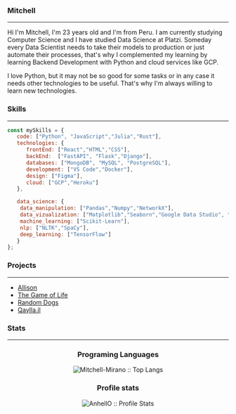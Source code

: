 ### Mitchell
___
Hi I'm Mitchell, I'm 23 years old and I'm from Peru.
I am currently studying Computer Science and I have studied Data Science at Platzi.
Someday every Data Scientist needs to take their models to production or just automate their processes, that's why I complemented my learning by learning Backend Development with Python and cloud services like GCP.

I love Python, but it may not be so good for some tasks or in any case it needs other technologies to be useful. That's why I'm always willing to learn new technologies.
 

### Skills
___ 

```javascript
const mySkills = {
   code: ["Python", "JavaScript","Julia","Rust"],
   technologies: {
      frontEnd: ["React","HTML","CSS"],
      backEnd:  ["FastAPI", "Flask","Django"],
      databases: ["MongoDB", "MySQL", "PostgreSQL"],
      development: ["VS Code","Docker"],
      design: ["Figma"],
      cloud: ["GCP","Heroku"]
   }, 

   data_science: {
    data_manipulation: ["Pandas","Numpy","NetworkX"],
    data_vizualization: ["Matplotlib","Seaborn","Google Data Studio", "Tableau","PowerBI"],
    machine_learning: ["Scikit-Learn"],
    nlp: ["NLTK","SpaCy"],
    deep_learning: ["TensorFlow"]
   }
};
```


### Projects
___
 
- [Allison](https://github.com/Mitchell-Mirano/Allison)
- [The Game of Life](https://github.com/Mitchell-Mirano/The-Life-Game)
- [Random Dogs](https://rd-app-dot-random-dogs-357321.ue.r.appspot.com/)
- [Qaylla.jl](https://mitchell-mirano.github.io/Qaylla.jl/stable/)

### Stats

___ 

<h3 align="center">Programing Languages</h3>

<p align="center"><img src="https://github-readme-stats.vercel.app/api/top-langs/?username=Mitchell-Mirano&langs_count=10&theme=tokyonight&layout=compact" alt="Mitchell-Mirano :: Top Langs" /></p>


<h3 align="center">Profile stats</h3>

<p align="center"><img src="https://github-readme-stats.vercel.app/api?username=Mitchell-Mirano&show_icons=true&theme=tokyonight" alt="AnhellO :: Profile Stats" /></p>

